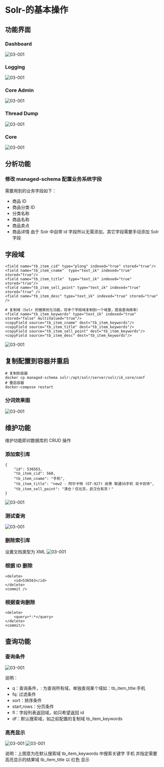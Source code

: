 # Solr-的基本操作
## 功能界面
### Dashboard
![03-001](03-001.png)

### Logging
![03-001](03-002.png)

### Core Admin
![03-001](03-003.png)

### Thread Dump
![03-001](03-004.png)

### Core
![03-001](03-005.png)

## 分析功能
### 修改 managed-schema 配置业务系统字段
需要用到的业务字段如下：

- 商品 ID
- 商品分类 ID
- 分类名称
- 商品名称
- 商品卖点
- 商品详情
由于 Solr 中自带 id 字段所以无需添加，其它字段需要手动添加 Solr 字段

## 字段域
```
<field name="tb_item_cid" type="plong" indexed="true" stored="true"/>
<field name="tb_item_cname"  type="text_ik" indexed="true" stored="true"/>
<field name="tb_item_title"  type="text_ik" indexed="true" stored="true"/>
<field name="tb_item_sell_point" type="text_ik" indexed="true" stored="true" />
<field name="tb_item_desc" type="text_ik" indexed="true" stored="true" />

# 复制域（Solr 的搜索优化功能，将多个字段域复制到一个域里，提高查询效率）
<field name="tb_item_keywords" type="text_ik" indexed="true" stored="false" multiValued="true"/>
<copyField source="tb_item_cname" dest="tb_item_keywords"/>
<copyField source="tb_item_title" dest="tb_item_keywords"/>
<copyField source="tb_item_sell_point" dest="tb_item_keywords"/>
<copyField source="tb_item_desc" dest="tb_item_keywords"/>
```
![03-001](03-006.png)

## 复制配置到容器并重启
```
# 复制到容器
docker cp managed-schema solr:/opt/solr/server/solr/ik_core/conf
# 重启容器
docker-compose restart
```
### 分词效果图
![03-001](03-007.png)

## 维护功能
维护功能即对数据库的 CRUD 操作

### 添加索引库
```
{
    "id": 536563,
    "tb_item_cid": 560,
    "tb_item_cname": "手机",
    "tb_item_title": "new2 - 阿尔卡特 (OT-927) 炭黑 联通3G手机 双卡双待",
    "tb_item_sell_point": "清仓！仅北京，武汉仓有货！"
}
```
![03-001](03-008.png)
### 测试查询
![03-001](03-009.png)

### 删除索引库
设置文档类型为 XML
![03-001](03-010.png)


### 根据 ID 删除
```
<delete>
    <id>536563</id>
</delete>
<commit />
```
### 根据查询删除
```
<delete>
    <query>*:*</query>
</delete>
<commit/>
```
## 查询功能
### 查询条件
![03-001](03-0010.png)

说明：

- q：查询条件，: 为查询所有域，单独查询某个域如：tb_item_title:手机
- fq: 过滤条件
- sort：排序条件
- start,rows：分页条件
- fl：字段列表返回域，如只希望返回 id
- df：默认搜索域，如之前配置的复制域 tb_item_keywords

### 高亮显示
![03-001](03-0011.png)
![03-001](03-0012.png)



说明：上图意为在默认搜索域 tb_item_keywords 中搜索关键字 手机 并指定需要高亮显示的结果域 tb_item_title 以 红色 显示